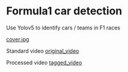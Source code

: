 # Formula1 car detection
 Use Yolov5 to identify cars / teams in F1 races
 
[cover.jpg](https://github.com/SwamiKannan/Formula1-car-detection/blob/main/cover.jpg)


Standard video
[original_video](https://github.com/SwamiKannan/Formula1-car-detection/blob/main/raw_video.gif)

Processed video
[tagged_video](https://github.com/SwamiKannan/Formula1-car-detection/blob/main/processed%20image.gif)
